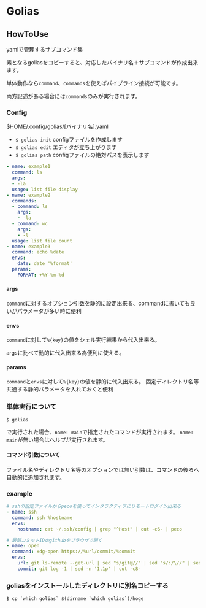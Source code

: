 # Golias

## HowToUse

yamlで管理するサブコマンド集

素となるgoliasをコピーすると、対応したバイナリ名＋サブコマンドが作成出来ます。

単体動作なら```command```、```commands```を使えばパイプライン接続が可能です。

両方記述がある場合には```commands```のみが実行されます。

### Config

$HOME/.config/golias/[バイナリ名].yaml
- ```$ golias init``` configファイルを作成します
- ```$ golias edit``` エディタが立ち上がります
- ```$ golias path``` configファイルの絶対パスを表示します

```yaml
- name: example1
  command: ls
  args:
  - -la
  usage: list file display
- name: example2
  commands:
  - command: ls
    args:
    - -la
  - command: wc
    args:
    - -l
  usage: list file count
- name: example3
  command: echo %date
  envs:
    date: date '%format'
  params:
    FORMAT: +%Y-%m-%d
```

#### args

```command```に対するオプション引数を静的に設定出来る、commandに書いても良いがパラメータが多い時に便利

#### envs

```command```に対して```%{key}```の値をシェル実行結果から代入出来る。

argsに比べて動的に代入出来る為便利に使える。

#### params

````command````と````envs````に対して```%{key}```の値を静的に代入出来る。 固定ディレクトリ名等共通する静的パラメータを入れておくと便利

### 単体実行について

```shell
$ golias
```

で実行された場合、```name: main```で指定されたコマンドが実行されます。
```name: main```が無い場合はヘルプが実行されます。

#### コマンド引数について

ファイル名やディレクトリ名等のオプションでは無い引数は、コマンドの後ろへ自動的に追加されます。

### example

```yaml
# sshの設定ファイルからpecoを使ってインタラクティブにリモートログイン出来る
- name: ssh
  command: ssh %hostname
  envs:
    hostname: cat ~/.ssh/config | grep "^Host" | cut -c6- | peco

# 最新コミットIDのgithubをブラウザで開く    
- name: open
  command: xdg-open https://%url/commit/%commit
  envs:
    url: git ls-remote --get-url | sed "s/git@//" | sed "s/:/\//" | sed "s/.git//"
    commit: git log -1 | sed -n '1,1p' | cut -c8-
```

### goliasをインストールしたディレクトリに別名コピーする

```shell
$ cp `which golias` $(dirname `which golias`)/hoge
```

